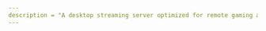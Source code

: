 ```yaml
---
description = "A desktop streaming server optimized for remote gaming and synchronized movie viewing."
---
```

